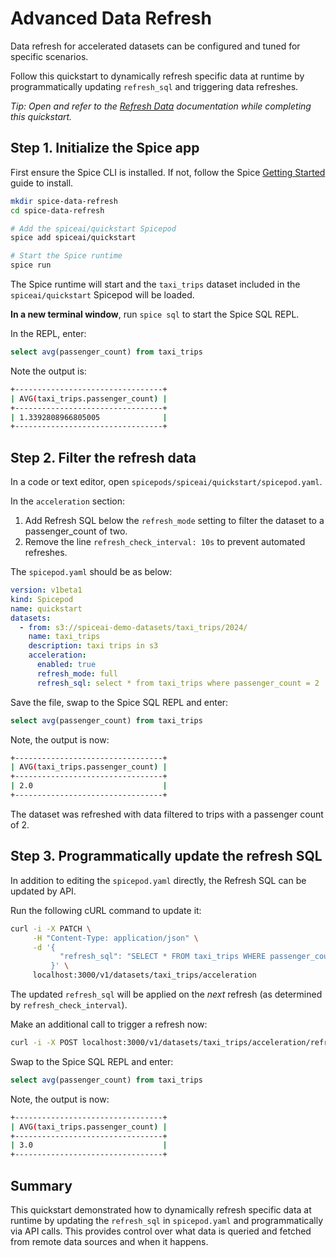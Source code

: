 # Advanced Data Refresh

Data refresh for accelerated datasets can be configured and tuned for specific scenarios.

Follow this quickstart to dynamically refresh specific data at runtime by programmatically updating `refresh_sql` and triggering data refreshes.

_Tip: Open and refer to the [Refresh Data](https://docs.spiceai.org/data-accelerators/data-refresh) documentation while completing this quickstart._

## Step 1. Initialize the Spice app

First ensure the Spice CLI is installed. If not, follow the Spice [Getting Started](https://docs.spiceai.org/getting-started) guide to install.

```bash
mkdir spice-data-refresh
cd spice-data-refresh

# Add the spiceai/quickstart Spicepod
spice add spiceai/quickstart

# Start the Spice runtime
spice run
```

The Spice runtime will start and the `taxi_trips` dataset included in the `spiceai/quickstart` Spicepod will be loaded.

**In a new terminal window**, run `spice sql` to start the Spice SQL REPL.

In the REPL, enter:

```sql
select avg(passenger_count) from taxi_trips
```

Note the output is:

```bash
+---------------------------------+
| AVG(taxi_trips.passenger_count) |
+---------------------------------+
| 1.3392808966805005              |
+---------------------------------+
```

## Step 2. Filter the refresh data

In a code or text editor, open `spicepods/spiceai/quickstart/spicepod.yaml`.

In the `acceleration` section:

1. Add Refresh SQL below the `refresh_mode` setting to filter the dataset to a passenger_count of two.
2. Remove the line `refresh_check_interval: 10s` to prevent automated refreshes.

The `spicepod.yaml` should be as below:

```yaml
version: v1beta1
kind: Spicepod
name: quickstart
datasets:
  - from: s3://spiceai-demo-datasets/taxi_trips/2024/
    name: taxi_trips
    description: taxi trips in s3
    acceleration:
      enabled: true
      refresh_mode: full
      refresh_sql: select * from taxi_trips where passenger_count = 2
```

Save the file, swap to the Spice SQL REPL and enter:

```sql
select avg(passenger_count) from taxi_trips
```

Note, the output is now:

```bash
+---------------------------------+
| AVG(taxi_trips.passenger_count) |
+---------------------------------+
| 2.0                             |
+---------------------------------+
```

The dataset was refreshed with data filtered to trips with a passenger count of 2.

## Step 3. Programmatically update the refresh SQL

In addition to editing the `spicepod.yaml` directly, the Refresh SQL can be updated by API.

Run the following cURL command to update it:

```bash
curl -i -X PATCH \
     -H "Content-Type: application/json" \
     -d '{
           "refresh_sql": "SELECT * FROM taxi_trips WHERE passenger_count = 3"
         }' \
     localhost:3000/v1/datasets/taxi_trips/acceleration
```

The updated `refresh_sql` will be applied on the _next_ refresh (as determined by `refresh_check_interval`).

Make an additional call to trigger a refresh now:

```bash
curl -i -X POST localhost:3000/v1/datasets/taxi_trips/acceleration/refresh
```

Swap to the Spice SQL REPL and enter:

```sql
select avg(passenger_count) from taxi_trips
```

Note, the output is now:

```bash
+---------------------------------+
| AVG(taxi_trips.passenger_count) |
+---------------------------------+
| 3.0                             |
+---------------------------------+
```

## Summary

This quickstart demonstrated how to dynamically refresh specific data at runtime by updating the `refresh_sql` in `spicepod.yaml` and programmatically via API calls. This provides control over what data is queried and fetched from remote data sources and when it happens.
